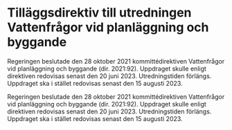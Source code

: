# Tilläggsdirektiv till utredningen Vattenfrågor vid planläggning och byggande

Regeringen beslutade den 28 oktober 2021 kommittédirektiven Vattenfrågor vid planläggning och byggande (dir. 2021:92). Uppdraget skulle enligt direktiven redovisas senast den 20 juni 2023. Utredningstiden förlängs. Uppdraget ska i stället redovisas senast den 15 augusti 2023.

Regeringen beslutade den 28 oktober 2021 kommittédirektiven Vattenfrågor vid planläggning och byggande (dir. 2021:92). Uppdraget skulle enligt direktiven redovisas senast den 20 juni 2023. Utredningstiden förlängs. Uppdraget ska i stället redovisas senast den 15 augusti 2023.
